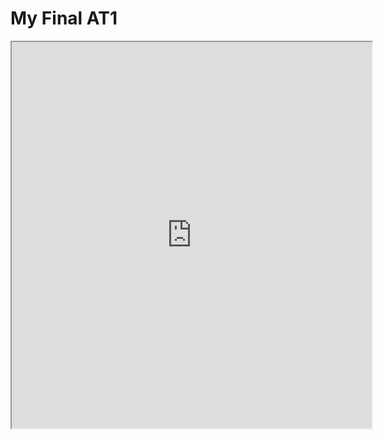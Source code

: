 # My Final AT1

<iframe width=576 height=618 src="https://editor.p5js.org/annabelle131/full/0aIZavFGc"></iframe>
